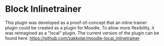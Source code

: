 # Block Inlinetrainer

This plugin was developed as a proof-of-concept that an inline trainer plugin could be created as a plugin for Moodle. To allow more flexibility, it was reimagined as a "local" plugin. The current version of the plugin can be found here: https://github.com/zakkolar/moodle-local_inlinetrainer